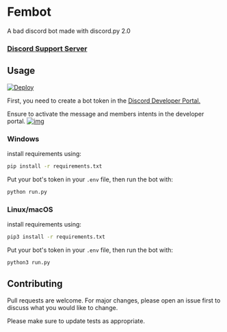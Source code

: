 # Fembot 

A bad discord bot made with discord.py 2.0
### [Discord Support Server](https://galactiko.net/support)

## Usage
[![Deploy](https://www.herokucdn.com/deploy/button.svg)](https://heroku.com/deploy?template=https://github.com/ggalactiko/fembot)

First, you need to create a bot token in the [Discord Developer Portal.](https://discordapp.com/developers/applications/me)

Ensure to activate the message and members intents in the developer portal.
[![img](https://cdn.discordapp.com/attachments/969632808920305704/987877147253284934/unknown.png)](#)


### Windows
install requirements using:
```bash
pip install -r requirements.txt
```

Put your bot's token in your `.env` file, then run the bot with:
```bash
python run.py
```

### Linux/macOS
install requirements using:
```bash
pip3 install -r requirements.txt
```

Put your bot's token in your `.env` file, then run the bot with:
```bash
python3 run.py
```

## Contributing
Pull requests are welcome. For major changes, please open an issue first to discuss what you would like to change.

Please make sure to update tests as appropriate.

